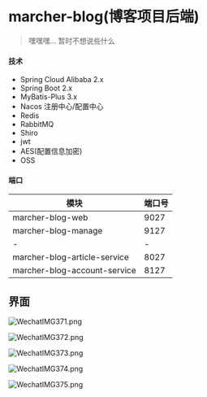 # marcher-blog(博客项目后端)
> 嘿嘿嘿... 暂时不想说些什么

#### 技术
- Spring Cloud Alibaba 2.x
- Spring Boot 2.x
- MyBatis-Plus 3.x
- Nacos 注册中心/配置中心
- Redis
- RabbitMQ
- Shiro
- jwt
- AES(配置信息加密)
- OSS

#### 端口
模块 | 端口号
--- | ---
marcher-blog-web | 9027
marcher-blog-manage | 9127
- | -
marcher-blog-article-service | 8027
marcher-blog-account-service | 8127


## 界面
![WechatIMG371.png](https://marcher-temp.oss-cn-shenzhen.aliyuncs.com/2019-05-09/e2e82a4cb74346879a2dc2e06230405a.png)  

![WechatIMG372.png](https://marcher-temp.oss-cn-shenzhen.aliyuncs.com/2019-05-09/baf3552d87c043dca981951e6a5ed6b1.png)

![WechatIMG373.png](https://marcher-temp.oss-cn-shenzhen.aliyuncs.com/2019-05-09/8c760e4feb924d2c9a9f7e330f902501.png)

![WechatIMG374.png](https://marcher-temp.oss-cn-shenzhen.aliyuncs.com/2019-05-09/e9d827078ba14e3d9545b320fe9f8b9f.png)

![WechatIMG375.png](https://marcher-temp.oss-cn-shenzhen.aliyuncs.com/2019-05-09/441115b50205486aacaaa587f4630cee.png)
